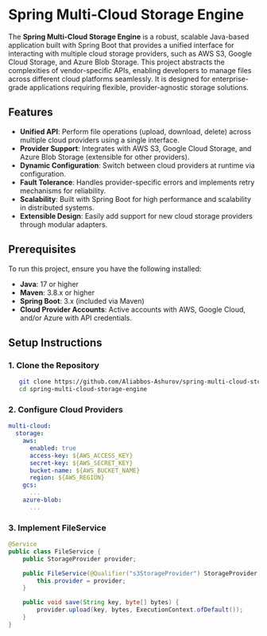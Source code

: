 # Spring Multi-Cloud Storage Engine

The **Spring Multi-Cloud Storage Engine** is a robust, scalable Java-based application built with Spring Boot that
provides a unified interface for interacting with multiple cloud storage providers, such as AWS S3, Google Cloud
Storage, and Azure Blob Storage. This project abstracts the complexities of vendor-specific APIs, enabling developers to
manage files across different cloud platforms seamlessly. It is designed for enterprise-grade applications requiring
flexible, provider-agnostic storage solutions.

## Features

- **Unified API**: Perform file operations (upload, download, delete) across multiple cloud providers using a
  single interface.
- **Provider Support**: Integrates with AWS S3, Google Cloud Storage, and Azure Blob Storage (extensible for other
  providers).
- **Dynamic Configuration**: Switch between cloud providers at runtime via configuration.
- **Fault Tolerance**: Handles provider-specific errors and implements retry mechanisms for reliability.
- **Scalability**: Built with Spring Boot for high performance and scalability in distributed systems.
- **Extensible Design**: Easily add support for new cloud storage providers through modular adapters.

## Prerequisites

To run this project, ensure you have the following installed:

- **Java**: 17 or higher
- **Maven**: 3.8.x or higher
- **Spring Boot**: 3.x (included via Maven)
- **Cloud Provider Accounts**: Active accounts with AWS, Google Cloud, and/or Azure with API credentials.

## Setup Instructions

### 1. Clone the Repository

````bash
   git clone https://github.com/Aliabbos-Ashurov/spring-multi-cloud-storage-engine.git
   cd spring-multi-cloud-storage-engine
````

### 2. Configure Cloud Providers

````YAML
multi-cloud:
  storage:
    aws:
      enabled: true
      access-key: ${AWS_ACCESS_KEY}
      secret-key: ${AWS_SECRET_KEY}
      bucket-name: ${AWS_BUCKET_NAME}
      region: ${AWS_REGION}
    gcs:
      ...
    azure-blob:
      ...
````

### 3. Implement FileService
````Java
@Service
public class FileService {
    public StorageProvider provider;

    public FileService(@Qualifier("s3StorageProvider") StorageProvider provider) {
        this.provider = provider;
    }

    public void save(String key, byte[] bytes) {
        provider.upload(key, bytes, ExecutionContext.ofDefault());
    }
}
````
